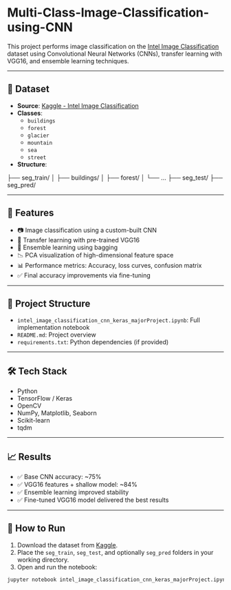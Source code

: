 # Multi-Class-Image-Classification-using-CNN

This project performs image classification on the [Intel Image Classification](https://www.kaggle.com/datasets/puneet6060/intel-image-classification) dataset using Convolutional Neural Networks (CNNs), transfer learning with VGG16, and ensemble learning techniques.

---

## 📂 Dataset

- **Source**: [Kaggle - Intel Image Classification](https://www.kaggle.com/datasets/puneet6060/intel-image-classification)
- **Classes**:
  - `buildings`
  - `forest`
  - `glacier`
  - `mountain`
  - `sea`
  - `street`
- **Structure**:
  
 ├── seg_train/
 │ ├── buildings/
 │ ├── forest/
 │ └── ...
 ├── seg_test/
 ├── seg_pred/

---

## 🚀 Features

- 📷 Image classification using a custom-built CNN
- 🧠 Transfer learning with pre-trained VGG16
- 🔁 Ensemble learning using bagging
- 📉 PCA visualization of high-dimensional feature space
- 📊 Performance metrics: Accuracy, loss curves, confusion matrix
- ✅ Final accuracy improvements via fine-tuning

---

## 📌 Project Structure

- `intel_image_classification_cnn_keras_majorProject.ipynb`: Full implementation notebook
- `README.md`: Project overview
- `requirements.txt`: Python dependencies (if provided)

---

## 🛠️ Tech Stack

- Python
- TensorFlow / Keras
- OpenCV
- NumPy, Matplotlib, Seaborn
- Scikit-learn
- tqdm

---

## 📈 Results

- ✅ Base CNN accuracy: ~75%
- ✅ VGG16 features + shallow model: ~84%
- ✅ Ensemble learning improved stability
- ✅ Fine-tuned VGG16 model delivered the best results

---

## 📝 How to Run

1. Download the dataset from [Kaggle](https://www.kaggle.com/datasets/puneet6060/intel-image-classification).
2. Place the `seg_train`, `seg_test`, and optionally `seg_pred` folders in your working directory.
3. Open and run the notebook:
 ```bash
 jupyter notebook intel_image_classification_cnn_keras_majorProject.ipynb
